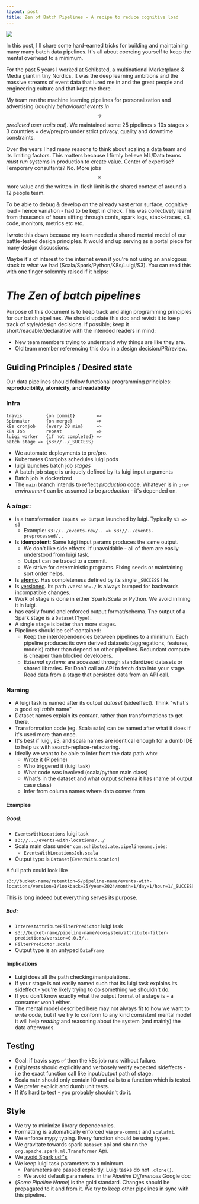```yaml
---
layout: post
title: Zen of Batch Pipelines - A recipe to reduce cognitive load
---
```

[![](https://victorianweb.org/art/illustration/dore/bible/8.jpg)](https://victorianweb.org/art/illustration/dore/bible/8.html)

In this post, I'll share some hard-earned tricks for building and maintaining many many batch data pipelines. It's all about coercing yourself to keep the mental overhead to a minimum.

For the past 5 years I worked at Schibsted, a multinational Marketplace & Media giant in tiny Nordics. It was the deep learning ambitions and the massive streams of event data that lured me in and the great people and engineering culture and that kept me there.

My team ran the machine learning pipelines for personalization and advertising (roughly _behavioural events  in $$\rightarrow$$ predicted user traits out_). We maintained some 25 pipelines × 10s stages × 3 countries × dev/pre/pro under strict privacy, quality and downtime constraints.


Over the years I had many reasons to think about scaling a data team and its limiting factors. This matters because I firmly believe ML/Data teams _must run_ systems in production to create value. Center of expertise? Temporary consultants? No. More jobs $$\propto$$ more value and the written-in-flesh limit is the shared context of around a 12 people team.

To be able to debug & develop on the already vast error surface, cognitive load - hence variation - had to be kept in check. This was collectively learnt from thousands of hours sifting through confs, spark logs, stack-traces, s3, code, monitors, metrics etc etc.

I wrote this down because my team needed a shared mental model of our battle-tested design principles. It would end up serving as a portal piece for many design discussions.

Maybe it's of interest to the internet even if you're not using an analogous stack to what we had (Scala/Spark/Python/K8s/Luigi/S3). You can read this with one finger solemnly raised if it helps:

# _The Zen of batch pipelines_

Purpose of this document is to keep track and align programming principles for our batch pipelines.
We should update this doc and revisit it to keep track of style/design decisions. If possible; keep it short/readable/declarative with the intended readers in mind:

* New team members trying to understand why things are like they are.
* Old team member referencing this doc in a design decision/PR/review.

## Guiding Principles / Desired state
Our data pipelines should follow functional programming principles:
**reproducibility, atomicity, and readability**

### Infra
```
travis         {on commit}        =>
Spinnaker      {on merge}         =>
k8s cronjob    {every 20 min}     =>
k8s Job        repeat             =>
luigi worker   {if not completed} =>
batch stage => {s3://../_SUCCESS}
```

* We automate deployments to pre/pro.
* Kubernetes Cronjobs schedules luigi pods
* luigi launches batch job _stages_
* A batch job stage is uniquely defined by its luigi input arguments
* Batch job is dockerized
* The `main` branch intends to reflect _production_ code. Whatever is in `pro`-_environment_ can be assumed to be _production_ - it's depended on.

### A _stage_:

* is a transformation `Inputs => Output` launched by luigi. Typically `s3 => s3`
  * Example: `s3://../events-raw/.. => s3://../events-preprocessed/..`
* Is **idempotent**: Same luigi input params produces the same output.
    * We don't like side effects. If unavoidable - all of them are easily understood from luigi task.
    * Output can be traced to a commit.
    * We strive for deterministic programs. Fixing seeds or maintaining sort order helps.
* Is [**atomic**](https://luigi.readthedocs.io/en/stable/tasks.html#task-output). Has completeness defined by its single `_SUCCESS` file.
* Is [versioned](https://www.researchgate.net/publication/316651123_Versioning_for_End-to-End_Machine_Learning_Pipelines). Its path `/version=./` is always bumped for backwards incompatible changes.
* _Work_ of stage is done in either Spark/Scala or Python. We avoid inlining it in luigi.
* has easily found and enforced output format/schema. The output of a Spark stage is a `Dataset[Type]`.
* A single stage is better than more stages.
* Pipelines should be self-contained:
    * Keep the interdependencies between pipelines to a minimum. Each pipeline produces its own derived datasets (aggregations, features, models) rather than depend on other pipelines. Redundant compute is cheaper than blocked developers.
    * _External systems_ are accessed through standardized datasets or shared libraries. Ex: Don't call an API to fetch data into your stage. Read data from a stage that persisted data from an API call.

### Naming

* A luigi task is named after its output _dataset_ (sideeffect). Think "what's a good sql _table_ name"
* Dataset names explain its _content_, rather  than transformations to get there.
* Transformation code (eg. Scala `main`) can be named after what it does if it's used more than once.
* It's best if luigi, s3, and scala names are identical enough for a dumb IDE to help us with search-replace-refactoring.
* Ideally we want to be able to infer from the data path who:
  * Wrote it (Pipeline)
  * Who triggered it (luigi task)
  * What code was involved (scala/python main class)
  * What's in the dataset and what output schema it has (name of output case class)
  * Infer from column names where data comes from

<!-- <details> -->
  <!-- <summary>Examples</summary> -->

#### Examples
##### Good:

* `EventsWithLocations` luigi task
* `s3://.../events-with-locations/../`
* Scala main class under `com.schibsted.ate.pipelinename.jobs`:
  * `EventsWithLocationsJob.scala`
* Output type is `Dataset[EventWithLocation]`

A full path could look like
```
s3://bucket-name/retention=5/pipeline-name/events-with-locations/version=1/lookback=25/year=2024/month=1/day=1/hour=1/_SUCCESS
```
This is long indeed but everything serves its purpose.

##### Bad:

* `InterestAttributeFilterPredictor` luigi task
* `s3://bucket-name/pipeline-name/ecosystem/attribute-filter-predictions/version=0.0.3/..`
* `FilterPredictor.scala`
* Output type is an untyped `DataFrame`

<!-- </details> -->


<!-- <details> -->
  <!-- <summary> Implications</summary> -->
#### Implications

* Luigi does all the path checking/manipulations.
* If your stage is not easily named such that its luigi task explains its sideffect - you're likely trying to do something we shouldn't do.
* If you don't know exactly what the output format of a stage is - a consumer won't either.
* The mental model described here may not always fit to how we want to _write_ code, but if we try to conform to any kind consistent mental model it will help _reading_ and reasoning about the system (and mainly) the data afterwards.

<!-- </details> -->

## Testing

* Goal: if travis says ✅ then the k8s job runs without failure.
* _Luigi tests_ should explicitly and verbosely verify expected sideffects - i.e the exact function call like input/output path of stage.
* Scala `main` should only contain IO and calls to a function which is tested.
* We prefer explicit and dumb unit tests.
* If it's hard to test - you probably shouldn't do it.

## Style

* We try to minimize library dependencies.
* Formatting is automatically enforced via `pre-commit` and `scalafmt`.
* We enforce mypy typing. Every function should be using types.
* We gravitate towards spark `Dataset` api and shunn the `org.apache.spark.ml.Transformer` Api.
* We [avoid Spark udf's](https://www.google.com/search?q=avoid+udf+spark)
* We keep luigi task parameters  to  a minimum.
    * Parameters are passed explicitly. Luigi tasks do not `.clone()`.
    * We avoid default parameters.
in the _Pipeline Differences_ Google doc
* (_Some Pipeline Name_) is the gold standard. Changes should be propagated to it and from it. We try to keep other pipelines in sync with this pipeline.
